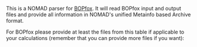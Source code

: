 This is a NOMAD parser for [BOPfox](http://bopfox.de/). It will read BOPfox input and
output files and provide all information in NOMAD's unified Metainfo based Archive format.

For BOPfox please provide at least the files from this table if applicable to your
calculations (remember that you can provide more files if you want):



